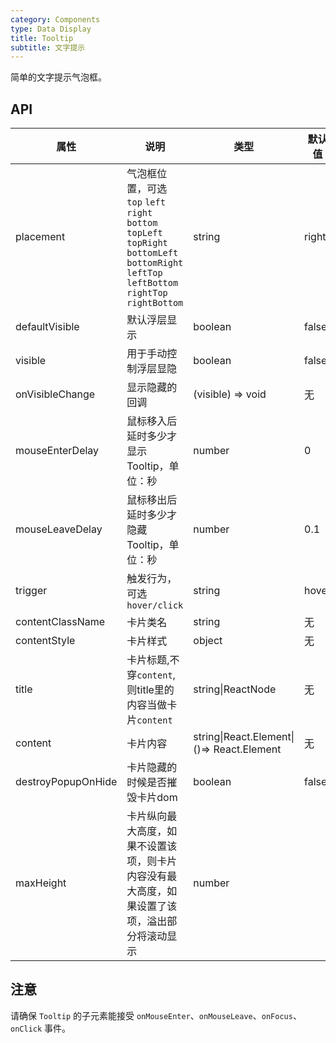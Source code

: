 ```yaml
---
category: Components
type: Data Display
title: Tooltip
subtitle: 文字提示
---
```


简单的文字提示气泡框。


## API


属性 | 说明 | 类型 | 默认值
-----|-----|-----|------
| placement | 气泡框位置，可选 `top` `left` `right` `bottom` `topLeft` `topRight` `bottomLeft` `bottomRight` `leftTop` `leftBottom` `rightTop` `rightBottom` | string     | right    |
| defaultVisible   | 默认浮层显示                     | boolean       | false  |
| visible   | 用于手动控制浮层显隐                     | boolean       | false  |
| onVisibleChange | 显示隐藏的回调                      | (visible) => void | 无     |
| mouseEnterDelay | 鼠标移入后延时多少才显示 Tooltip，单位：秒 | number | 0 |
| mouseLeaveDelay | 鼠标移出后延时多少才隐藏 Tooltip，单位：秒 | number | 0.1 |
| trigger   | 触发行为，可选 `hover/click`       | string        | hover  |
| contentClassName | 卡片类名                            | string | 无     |
| contentStyle | 卡片样式                            | object | 无     |
| title     | 卡片标题,不穿`content`,则title里的内容当做卡片`content`                     | string\|ReactNode | 无     |
| content   | 卡片内容                            | string\|React.Element\|()=> React.Element| 无     |
| destroyPopupOnHide |卡片隐藏的时候是否摧毁卡片dom | boolean | false |
| maxHeight |卡片纵向最大高度，如果不设置该项，则卡片内容没有最大高度，如果设置了该项，溢出部分将滚动显示 | number |  |
## 注意

请确保 `Tooltip` 的子元素能接受 `onMouseEnter`、`onMouseLeave`、`onFocus`、`onClick` 事件。
